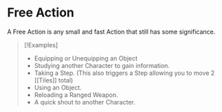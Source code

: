 # Free Action
A Free Action is any small and fast Action that still has some significance.
>[!Examples]
>- Equipping or Unequipping an Object
>- Studying another Character to gain information.
>- Taking a Step. (This also triggers a Step allowing you to move 2 [[Tiles]] total)
>- Using an Object.
>- Reloading a Ranged Weapon.
>- A quick shout to another Character.